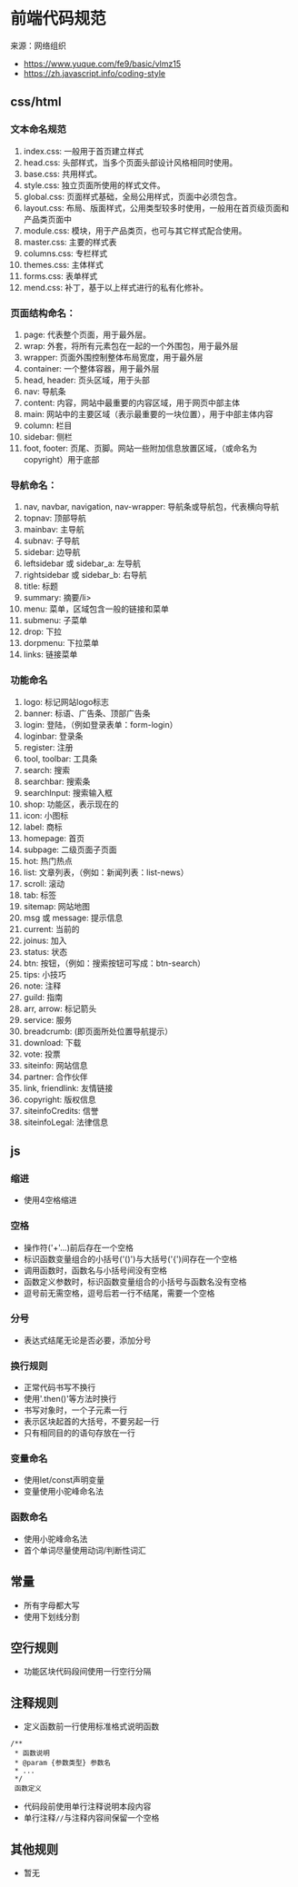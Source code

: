 # 前端代码规范

来源：网络组织
- https://www.yuque.com/fe9/basic/vlmz15
- https://zh.javascript.info/coding-style

## css/html

### 文本命名规范
1. index.css: 一般用于首页建立样式
2. head.css: 头部样式，当多个页面头部设计风格相同时使用。
3. base.css: 共用样式。
4. style.css: 独立页面所使用的样式文件。
5. global.css: 页面样式基础，全局公用样式，页面中必须包含。
6. layout.css: 布局、版面样式，公用类型较多时使用，一般用在首页级页面和产品类页面中
7. module.css: 模块，用于产品类页，也可与其它样式配合使用。
8. master.css: 主要的样式表
9. columns.css: 专栏样式
10. themes.css: 主体样式
11. forms.css: 表单样式
12. mend.css: 补丁，基于以上样式进行的私有化修补。
### 页面结构命名：
1. page: 代表整个页面，用于最外层。
2. wrap: 外套，将所有元素包在一起的一个外围包，用于最外层
3. wrapper: 页面外围控制整体布局宽度，用于最外层
4. container: 一个整体容器，用于最外层
5. head, header: 页头区域，用于头部
6. nav: 导航条
7. content: 内容，网站中最重要的内容区域，用于网页中部主体
8. main: 网站中的主要区域（表示最重要的一块位置），用于中部主体内容
9. column: 栏目
10. sidebar: 侧栏
11. foot, footer: 页尾、页脚。网站一些附加信息放置区域，（或命名为 copyright）用于底部
### 导航命名：
1. nav, navbar, navigation, nav-wrapper: 导航条或导航包，代表横向导航
2. topnav: 顶部导航
3. mainbav: 主导航
4. subnav: 子导航
5. sidebar: 边导航
6. leftsidebar 或 sidebar_a: 左导航
7. rightsidebar 或 sidebar_b: 右导航
8. title: 标题
9. summary: 摘要/li>
10. menu: 菜单，区域包含一般的链接和菜单
11. submenu: 子菜单
12. drop: 下拉
13. dorpmenu: 下拉菜单
14. links: 链接菜单
### 功能命名
1. logo: 标记网站logo标志
2. banner: 标语、广告条、顶部广告条
3. login: 登陆，（例如登录表单：form-login）
4. loginbar: 登录条
5. register: 注册
6. tool, toolbar: 工具条
7. search: 搜索
8. searchbar: 搜索条
9. searchlnput: 搜索输入框
10. shop: 功能区，表示现在的
11. icon: 小图标
12. label: 商标
13. homepage: 首页
14. subpage: 二级页面子页面
15. hot: 热门热点
16. list: 文章列表，（例如：新闻列表：list-news）
17. scroll: 滚动
18. tab: 标签
19. sitemap: 网站地图
20. msg 或 message: 提示信息
21. current: 当前的
22. joinus: 加入
23. status: 状态
24. btn: 按钮，（例如：搜索按钮可写成：btn-search）
25. tips: 小技巧
26. note: 注释
27. guild: 指南
28. arr, arrow: 标记箭头
29. service: 服务
30. breadcrumb: (即页面所处位置导航提示）
31. download: 下载
32. vote: 投票
33. siteinfo: 网站信息
34. partner: 合作伙伴
35. link, friendlink: 友情链接
36. copyright: 版权信息
37. siteinfoCredits: 信誉
38. siteinfoLegal: 法律信息

## js

### 缩进
- 使用4空格缩进

### 空格
- 操作符('+'...)前后存在一个空格
- 标识函数变量组合的小括号('()')与大括号('{')间存在一个空格
- 调用函数时，函数名与小括号间没有空格
- 函数定义参数时，标识函数变量组合的小括号与函数名没有空格
- 逗号前无需空格，逗号后若一行不结尾，需要一个空格

### 分号
- 表达式结尾无论是否必要，添加分号

### 换行规则
- 正常代码书写不换行
- 使用'.then()'等方法时换行
- 书写对象时，一个子元素一行
- 表示区块起首的大括号，不要另起一行
- 只有相同目的的语句存放在一行
  
### 变量命名
- 使用let/const声明变量
- 变量使用小驼峰命名法

### 函数命名
- 使用小驼峰命名法
- 首个单词尽量使用动词/判断性词汇

## 常量
- 所有字母都大写
- 使用下划线分割

## 空行规则
- 功能区块代码段间使用一行空行分隔

## 注释规则
- 定义函数前一行使用标准格式说明函数
```
/**
 * 函数说明
 * @param {参数类型} 参数名
 * ...
 */
 函数定义
```
- 代码段前使用单行注释说明本段内容
- 单行注释`//`与注释内容间保留一个空格

## 其他规则
- 暂无